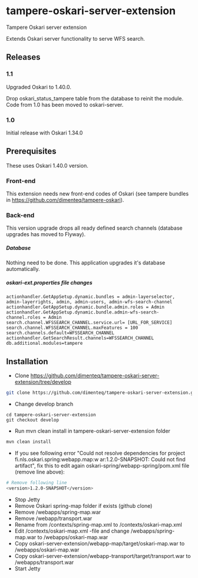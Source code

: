 # tampere-oskari-server-extension

Tampere Oskari server extension

Extends Oskari server functionality to serve WFS search.

## Releases

### 1.1

Upgraded Oskari to 1.40.0. 

Drop oskari_status_tampere table from the database to reinit the module. Code from 1.0 has been moved to oskari-server.

### 1.0

Initial release with Oskari 1.34.0

## Prerequisites

These uses Oskari 1.40.0 version.

### Front-end

This extension needs new front-end codes of Oskari (see tampere bundles in https://github.com/dimenteq/tampere-oskari).

### Back-end

This version upgrade drops all ready defined search channels (database upgrades has moved to Flyway).

##### Database

Nothing need to be done. This application upgrades it's database automatically.

##### oskari-ext.properties file changes

```Shell
actionhandler.GetAppSetup.dynamic.bundles = admin-layerselector, admin-layerrights, admin, admin-users, admin-wfs-search-channel
actionhandler.GetAppSetup.dynamic.bundle.admin.roles = Admin
actionhandler.GetAppSetup.dynamic.bundle.admin-wfs-search-channel.roles = Admin
search.channel.WFSSEARCH_CHANNEL.service.url= [URL_FOR_SERVICE]
search.channel.WFSSEARCH_CHANNEL.maxFeatures = 100
search.channels.default=WFSSEARCH_CHANNEL
actionhandler.GetSearchResult.channels=WFSSEARCH_CHANNEL
db.additional.modules=tampere
```

## Installation

* Clone https://github.com/dimenteq/tampere-oskari-server-extension/tree/develop
```Bash
git clone https://github.com/dimenteq/tampere-oskari-server-extension.git
```
* Change develop branch
```
cd tampere-oskari-server-extension
git checkout develop
```
* Run mvn clean install in tampere-oskari-server-extension folder
```Bash
mvn clean install
```

* If you see following error "Could not resolve dependencies for project fi.nls.oskari.spring:webapp.map:w
ar:1.2.0-SNAPSHOT: Could not find artifact", fix this to edit again oskari-spring/webapp-spring/pom.xml file (remove line above):
```Bash
# Remove following line
<version>1.2.0-SNAPSHOT</version>
```
* Stop Jetty
* Remove Oskari spring-map folder if exists (github clone)
* Remove <JETTY>/webapps/spring-map.war
* Remove <JETTY>/webapp/transport.war
* Rename from <JETTY>/contexts/spring-map.xml to <JETTY>/contexts/oskari-map.xml
* Edit <JETTY>/contexts/oskari-map.xml -file and change /webapps/spring-map.war to /webapps/oskari-map.war
* Copy oskari-server-extension/webapp-map/target/oskari-map.war to <JETTY>/webapps/oskari-map.war
* Copy oskari-server-extension/webapp-transport/target/transport.war to <JETTY>/webapps/transport.war
* Start Jetty

